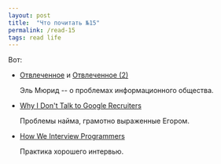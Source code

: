 ```yaml
---
layout: post
title:  "Что почитать №15"
permalink: /read-15
tags: read life
---
```


Вот:

- [Отвлеченное](http://el-murid.livejournal.com/3123966.html) и [Отвлеченное (2)](http://el-murid.livejournal.com/3163147.html)

  Эль Мюрид -- о проблемах информационного общества.

- [Why I Don't Talk to Google Recruiters](http://www.yegor256.com/2017/02/21/say-no-to-google-recruiters.html)

  Проблемы найма, грамотно выраженные Егором.

- [How We Interview Programmers](http://www.yegor256.com/2016/03/01/how-we-interview-programmers.html)

  Практика хорошего интервью.
